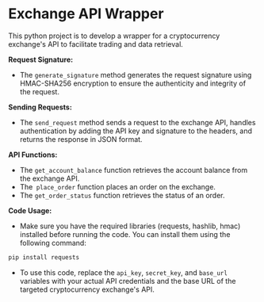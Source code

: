 # Exchange API Wrapper

This python project is to develop a wrapper for a cryptocurrency exchange's API to facilitate trading and data retrieval.

__Request Signature:__

 - The ```generate_signature``` method generates the request signature using HMAC-SHA256 encryption to ensure the authenticity and integrity of the request.

__Sending Requests:__

 - The ```send_request``` method sends a request to the exchange API, handles authentication by adding the API key and signature to the headers, and returns the response in JSON format.

__API Functions:__

 - The ```get_account_balance``` function retrieves the account balance from the exchange API.
 - The``` place_order``` function places an order on the exchange.
 - The ```get_order_status``` function retrieves the status of an order.


__Code Usage:__

 - Make sure you have the required libraries (requests, hashlib, hmac) installed before running the code. You can install them using the following command:
```bash
pip install requests
```
 - To use this code, replace the ```api_key```, ```secret_key```, and ```base_url``` variables with your actual API credentials and the base URL of the targeted cryptocurrency exchange's API.
